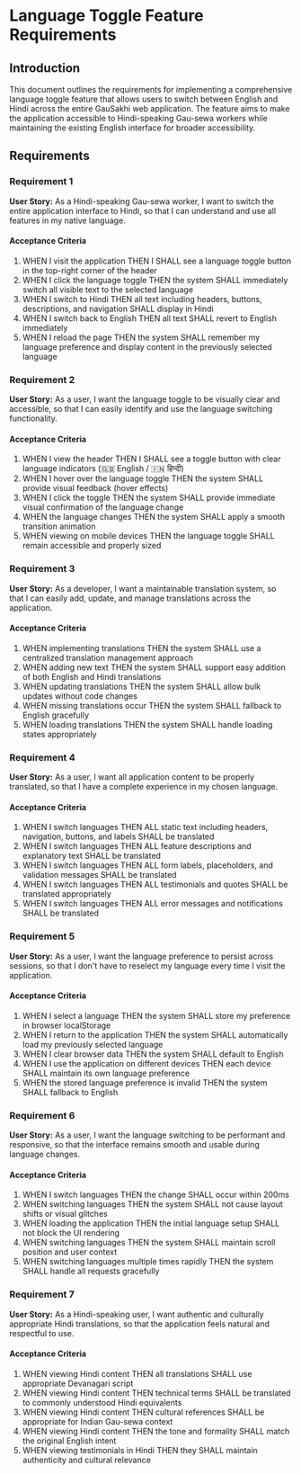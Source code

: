 # Language Toggle Feature Requirements

## Introduction

This document outlines the requirements for implementing a comprehensive language toggle feature that allows users to switch between English and Hindi across the entire GauSakhi web application. The feature aims to make the application accessible to Hindi-speaking Gau-sewa workers while maintaining the existing English interface for broader accessibility.

## Requirements

### Requirement 1

**User Story:** As a Hindi-speaking Gau-sewa worker, I want to switch the entire application interface to Hindi, so that I can understand and use all features in my native language.

#### Acceptance Criteria

1. WHEN I visit the application THEN I SHALL see a language toggle button in the top-right corner of the header
2. WHEN I click the language toggle THEN the system SHALL immediately switch all visible text to the selected language
3. WHEN I switch to Hindi THEN all text including headers, buttons, descriptions, and navigation SHALL display in Hindi
4. WHEN I switch back to English THEN all text SHALL revert to English immediately
5. WHEN I reload the page THEN the system SHALL remember my language preference and display content in the previously selected language

### Requirement 2

**User Story:** As a user, I want the language toggle to be visually clear and accessible, so that I can easily identify and use the language switching functionality.

#### Acceptance Criteria

1. WHEN I view the header THEN I SHALL see a toggle button with clear language indicators (🇬🇧 English / 🇮🇳 हिन्दी)
2. WHEN I hover over the language toggle THEN the system SHALL provide visual feedback (hover effects)
3. WHEN I click the toggle THEN the system SHALL provide immediate visual confirmation of the language change
4. WHEN the language changes THEN the system SHALL apply a smooth transition animation
5. WHEN viewing on mobile devices THEN the language toggle SHALL remain accessible and properly sized

### Requirement 3

**User Story:** As a developer, I want a maintainable translation system, so that I can easily add, update, and manage translations across the application.

#### Acceptance Criteria

1. WHEN implementing translations THEN the system SHALL use a centralized translation management approach
2. WHEN adding new text THEN the system SHALL support easy addition of both English and Hindi translations
3. WHEN updating translations THEN the system SHALL allow bulk updates without code changes
4. WHEN missing translations occur THEN the system SHALL fallback to English gracefully
5. WHEN loading translations THEN the system SHALL handle loading states appropriately

### Requirement 4

**User Story:** As a user, I want all application content to be properly translated, so that I have a complete experience in my chosen language.

#### Acceptance Criteria

1. WHEN I switch languages THEN ALL static text including headers, navigation, buttons, and labels SHALL be translated
2. WHEN I switch languages THEN ALL feature descriptions and explanatory text SHALL be translated
3. WHEN I switch languages THEN ALL form labels, placeholders, and validation messages SHALL be translated
4. WHEN I switch languages THEN ALL testimonials and quotes SHALL be translated appropriately
5. WHEN I switch languages THEN ALL error messages and notifications SHALL be translated

### Requirement 5

**User Story:** As a user, I want the language preference to persist across sessions, so that I don't have to reselect my language every time I visit the application.

#### Acceptance Criteria

1. WHEN I select a language THEN the system SHALL store my preference in browser localStorage
2. WHEN I return to the application THEN the system SHALL automatically load my previously selected language
3. WHEN I clear browser data THEN the system SHALL default to English
4. WHEN I use the application on different devices THEN each device SHALL maintain its own language preference
5. WHEN the stored language preference is invalid THEN the system SHALL fallback to English

### Requirement 6

**User Story:** As a user, I want the language switching to be performant and responsive, so that the interface remains smooth and usable during language changes.

#### Acceptance Criteria

1. WHEN I switch languages THEN the change SHALL occur within 200ms
2. WHEN switching languages THEN the system SHALL not cause layout shifts or visual glitches
3. WHEN loading the application THEN the initial language setup SHALL not block the UI rendering
4. WHEN switching languages THEN the system SHALL maintain scroll position and user context
5. WHEN switching languages multiple times rapidly THEN the system SHALL handle all requests gracefully

### Requirement 7

**User Story:** As a Hindi-speaking user, I want authentic and culturally appropriate Hindi translations, so that the application feels natural and respectful to use.

#### Acceptance Criteria

1. WHEN viewing Hindi content THEN all translations SHALL use appropriate Devanagari script
2. WHEN viewing Hindi content THEN technical terms SHALL be translated to commonly understood Hindi equivalents
3. WHEN viewing Hindi content THEN cultural references SHALL be appropriate for Indian Gau-sewa context
4. WHEN viewing Hindi content THEN the tone and formality SHALL match the original English intent
5. WHEN viewing testimonials in Hindi THEN they SHALL maintain authenticity and cultural relevance